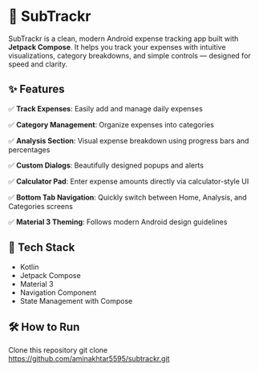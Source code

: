 # 📱 SubTrackr

SubTrackr is a clean, modern Android expense tracking app built with **Jetpack Compose**. It helps you track your expenses with intuitive visualizations, category breakdowns, and simple controls — designed for speed and clarity.

## ✨ Features

✅ **Track Expenses**: Easily add and manage daily expenses

✅ **Category Management**: Organize expenses into categories

✅ **Analysis Section**: Visual expense breakdown using progress bars and percentages

✅ **Custom Dialogs**: Beautifully designed popups and alerts

✅ **Calculator Pad**: Enter expense amounts directly via calculator-style UI

✅ **Bottom Tab Navigation**: Quickly switch between Home, Analysis, and Categories screens

✅ **Material 3 Theming**: Follows modern Android design guidelines

## 🚀 Tech Stack

- Kotlin
- Jetpack Compose
- Material 3
- Navigation Component
- State Management with Compose

## 🛠️ How to Run

Clone this repository
git clone https://github.com/aminakhtar5595/subtrackr.git